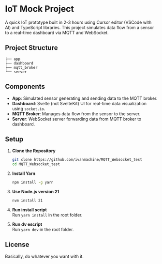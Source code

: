 
# IoT Mock Project

A quick IoT prototype built in 2-3 hours using Cursor editor (VSCode with AI) and TypeScript libraries. This project simulates data flow from a sensor to a real-time dashboard via MQTT and WebSocket.



## Project Structure

```
├── app         
├── dashboard     
├── mqtt_broker  
└── server       
```

## Components

- **App**: Simulated sensor generating and sending data to the MQTT broker.
- **Dashboard**: Svelte (not SvelteKit) UI for real-time data visualization using `socket.io`.
- **MQTT Broker**: Manages data flow from the sensor to the server.
- **Server**: WebSocket server forwarding data from MQTT broker to dashboard.

## Setup

1. **Clone the Repository**
    ```bash
    git clone https://github.com/ivanmachine/MQTT_Websocket_test
    cd MQTT_Websocket_test
    ```
2. **Install Yarn**
    ```bash
    npm install -g yarn
    ```

3. **Use Node.js version 21**
    ```bash
    nvm install 21
    ```

4. **Run install script**  
   Run `yarn install` in the root folder.

5. **Run dv escript**  
   Run `yarn dev` in the root folder.

## License

Basically, do whatever you want with it.
